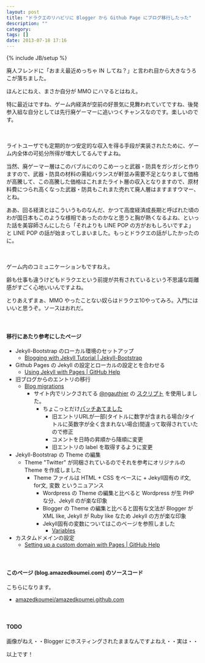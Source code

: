 ```yaml
---
layout: post
title: "ドラクエのリハビリに Blogger から Github Page にブログ移行したった"
description: ""
category: 
tags: []
date: 2013-07-18 17:16
---
```

{% include JB/setup %}

廃人フレンドに「おまえ最近めっちゃ IN してね？」と言われ目から大きなうろこが落ちました。

ほんとにねえ、まさか自分が MMO にハマるとはねえ。

特に最近はですね、ゲーム内経済が空前の好景気に見舞われていてですね、後発参入組な自分としては先行廃ゲーマーに追いつくチャンスなのです。楽しいのです。

　

ライトユーザでも定期的かつ安定的な収入を得る手段が実装されたために、ゲーム内全体の可処分所得が増大してるんですよね。

当然、廃ゲーマー層はこのバブルにのりこめーっと武器・防具をガシガシと作りますので、武器・防具の材料の需給バランスが軒並み需要不足となりまして価格が高騰して、この高騰した価格はこれまたライト層の収入となりますので、原材料費につられ高くなった武器・防具もこれまた売れて廃人層はますますウマー、とね。

ああ、回る経済とはこういうものなんだ、かつて高度経済成長期と呼ばれた頃のわが国日本もこのような様相であったのかなと思うと胸が熱くなるよね、といった話を美容師さんにしたら「それよりも LINE POP の方がおもしろいですよ」と LINE POP の話が始まってしまいました。もっとドラクエの話がしたかったのに。

 　

ゲーム内のコミュニケーションもですねえ。

齢も仕事も違うけどもドラクエという前提が共有されているという不思議な距離感がすごく心地いいんですよね。

とりあえずまぁ、MMO やったことない奴らはドラクエ10やってみろ。入門にはいいと思うぞ。ソースはおれだ。

　

#### 移行にあたり参考にしたページ

+ Jekyll-Bootstrap のローカル環境のセットアップ
	+ [Blogging with Jekyll Tutorial | Jekyll-Bootstrap](http://jekyllbootstrap.com/)
+ Github Pages の Jekyll の設定とローカルの設定とを合わせる
	+ [Using Jekyll with Pages | GitHub Help](https://help.github.com/articles/using-jekyll-with-pages)
+ 旧ブログからのエントリの移行
	+ [Blog migrations](http://jekyllrb.com/docs/migrations/)
		+ サイト内でリンクされてる [@ngauthier](https://github.com/ngauthier) の [スクリプト](https://gist.github.com/ngauthier/1506614) を使用しました。
			+ ちょこっとだけ[パッチあてました](https://gist.github.com/amazedkoumei/6027433)
				+ 旧エントリURLが一部(タイトルに数字が含まれる場合/タイトルに英数字が全く含まれない場合)間違って取得されていたので修正
				+ コメントを日時の昇順から降順に変更
				+ 旧エントリの label を取得するように変更
+ Jekyll-Bootstrap の Theme の編集
	+ Theme "Twitter" が同梱されているのでそれを参考にオリジナルの Theme を作成しました
		+ Theme ファイルは HTML + CSS をベースに + Jekyll固有の if文, for文, 変数 というニュアンス
			+ Wordpress の Theme の編集と比べると Wordpress が生 PHP な分、Jekyll のが楽な印象
			+ Blogger の Theme の編集と比べると固有な文法が Blogger が XML like, Jekyll が Ruby like なため Jekyll の方が楽な印象
			+ Jekyll固有の変数についてはこのページを参照しました
				+ [Variables](http://jekyllrb.com/docs/variables/)
+ カスタムドメインの設定
	+ [Setting up a custom domain with Pages | GitHub Help](https://help.github.com/articles/setting-up-a-custom-domain-with-pages)

　

#### このページ (blog.amazedkoumei.com) のソースコード

こちらになります。

+ [amazedkoumei/amazedkoumei.github.com](https://github.com/amazedkoumei/amazedkoumei.github.com)

　

#### TODO

画像がねえ・・Blogger にホスティングされたままなんですよねえ・・実は・・


以上です！

　
